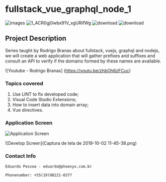 # fullstack_vue_graphql_node_1
![images](https://user-images.githubusercontent.com/19197999/66068551-2d1d7780-e524-11e9-9a08-f3d732e854bd.png)
![1_ACR0gj0wbx91V_xgURifWg](https://user-images.githubusercontent.com/19197999/66068588-3e668400-e524-11e9-83f1-e4af87b64fb8.png)
![download](https://user-images.githubusercontent.com/19197999/66068624-4aeadc80-e524-11e9-8180-5ff6b4e1ca66.png)
![download](https://user-images.githubusercontent.com/19197999/66068624-4aeadc80-e524-11e9-8180-5ff6b4e1ca66.png)
## Project Description
Series taught by Rodrigo Branas about fullstack, vuejs, graphql and nodejs, we will create a web application that will gather prefixes and suffixes and consult an API to verify if the domains formed by these names are available.

![Youtube - Rodrigo Branas] (https://youtu.be/zhbOh6zFCuc)

### Topics covered
1. Use LINT to fix developed code;
2. Visual Code Studio Extensions;
3. How to insert data into domain array;
4. Vue directives.

### Application Screen

![Application Screen](https://user-images.githubusercontent.com/19197999/66066165-61db0000-e51f-11e9-992b-bcc0ee34900f.png)


![Develop Screen](Captura de tela de 2019-10-02 11-45-38.png)

### Contact Info
```
Eduardo Pessoa - eduardo@phoenyx.com.br

Phonenumber: +55(19)98221-0377
```
